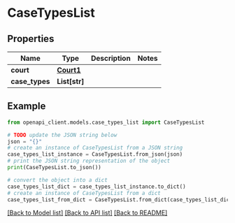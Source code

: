 # CaseTypesList


## Properties

Name | Type | Description | Notes
------------ | ------------- | ------------- | -------------
**court** | [**Court1**](Court1.md) |  | 
**case_types** | **List[str]** |  | 

## Example

```python
from openapi_client.models.case_types_list import CaseTypesList

# TODO update the JSON string below
json = "{}"
# create an instance of CaseTypesList from a JSON string
case_types_list_instance = CaseTypesList.from_json(json)
# print the JSON string representation of the object
print(CaseTypesList.to_json())

# convert the object into a dict
case_types_list_dict = case_types_list_instance.to_dict()
# create an instance of CaseTypesList from a dict
case_types_list_from_dict = CaseTypesList.from_dict(case_types_list_dict)
```
[[Back to Model list]](../README.md#documentation-for-models) [[Back to API list]](../README.md#documentation-for-api-endpoints) [[Back to README]](../README.md)


